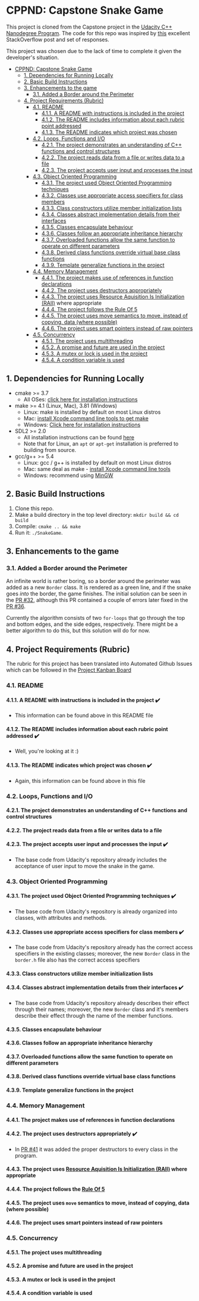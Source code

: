 # CPPND: Capstone Snake Game

This project is cloned from the Capstone project in the [Udacity C++ Nanodegree Program](https://www.udacity.com/course/c-plus-plus-nanodegree--nd213). The code for this repo was inspired by [this](https://codereview.stackexchange.com/questions/212296/snake-game-in-c-with-sdl) excellent StackOverflow post and set of responses.

This project was chosen due to the lack of time to complete it given the developer's situation.

   * [CPPND: Capstone Snake Game](#cppnd-capstone-snake-game)
      * [1. Dependencies for Running Locally](#1-dependencies-for-running-locally)
      * [2. Basic Build Instructions](#2-basic-build-instructions)
      * [3. Enhancements to the game](#3-enhancements-to-the-game)
         * [3.1. Added a Border around the Perimeter](#31-added-a-border-around-the-perimeter)
      * [4. Project Requirements (Rubric)](#4-project-requirements-rubric)
         * [4.1. README](#41-readme)
            * [4.1.1. A README with instructions is included in the project](#411-a-readme-with-instructions-is-included-in-the-project)
            * [4.1.2. The README includes information about each rubric point addressed](#412-the-readme-includes-information-about-each-rubric-point-addressed)
            * [4.1.3. The README indicates which project was chosen](#413-the-readme-indicates-which-project-was-chosen)
         * [4.2. Loops, Functions and I/O](#42-loops-functions-and-io)
            * [4.2.1. The project demonstrates an understanding of C++ functions and control structures](#421-the-project-demonstrates-an-understanding-of-c-functions-and-control-structures)
            * [4.2.2. The project reads data from a file or writes data to a file](#422-the-project-reads-data-from-a-file-or-writes-data-to-a-file)
            * [4.2.3. The project accepts user input and processes the input](#423-the-project-accepts-user-input-and-processes-the-input)
         * [4.3. Object Oriented Programming](#43-object-oriented-programming)
            * [4.3.1. The project used Object Oriented Programming techniques](#431-the-project-used-object-oriented-programming-techniques)
            * [4.3.2. Classes use appropriate access specifiers for class members](#432-classes-use-appropriate-access-specifiers-for-class-members)
            * [4.3.3. Class constructors utilize member initialization lists](#433-class-constructors-utilize-member-initialization-lists)
            * [4.3.4. Classes abstract implementation details from their interfaces](#434-classes-abstract-implementation-details-from-their-interfaces)
            * [4.3.5. Classes encapsulate behaviour](#435-classes-encapsulate-behaviour)
            * [4.3.6. Classes follow an appropriate inheritance hierarchy](#436-classes-follow-an-appropriate-inheritance-hierarchy)
            * [4.3.7. Overloaded functions allow the same function to operate on different parameters](#437-overloaded-functions-allow-the-same-function-to-operate-on-different-parameters)
            * [4.3.8. Derived class functions override virtual base class functions](#438-derived-class-functions-override-virtual-base-class-functions)
            * [4.3.9. Template generalize functions in the project](#439-template-generalize-functions-in-the-project)
         * [4.4. Memory Management](#44-memory-management)
            * [4.4.1. The project makes use of references in function declarations](#441-the-project-makes-use-of-references-in-function-declarations)
            * [4.4.2. The project uses destructors appropriately](#442-the-project-uses-destructors-appropriately)
            * [4.4.3. The project uses <a href="https://en.cppreference.com/w/cpp/language/raii" rel="nofollow">Resource Aquisition Is Initialization (RAII)</a> where appropriate](#443-the-project-uses-resource-aquisition-is-initialization-raii-where-appropriate)
            * [4.4.4. The project follows the <a href="https://en.cppreference.com/w/cpp/language/rule_of_three" rel="nofollow">Rule Of 5</a>](#444-the-project-follows-the-rule-of-5)
            * [4.4.5. The project uses move semantics to move, instead of copying, data (where possible)](#445-the-project-uses-move-semantics-to-move-instead-of-copying-data-where-possible)
            * [4.4.6. The project uses smart pointers instead of raw pointers](#446-the-project-uses-smart-pointers-instead-of-raw-pointers)
         * [4.5. Concurrency](#45-concurrency)
            * [4.5.1. The project uses multithreading](#451-the-project-uses-multithreading)
            * [4.5.2. A promise and future are used in the project](#452-a-promise-and-future-are-used-in-the-project)
            * [4.5.3. A mutex or lock is used in the project](#453-a-mutex-or-lock-is-used-in-the-project)
            * [4.5.4. A condition variable is used](#454-a-condition-variable-is-used)

## 1. Dependencies for Running Locally
* cmake >= 3.7
  * All OSes: [click here for installation instructions](https://cmake.org/install/)
* make >= 4.1 (Linux, Mac), 3.81 (Windows)
  * Linux: make is installed by default on most Linux distros
  * Mac: [install Xcode command line tools to get make](https://developer.apple.com/xcode/features/)
  * Windows: [Click here for installation instructions](http://gnuwin32.sourceforge.net/packages/make.htm)
* SDL2 >= 2.0
  * All installation instructions can be found [here](https://wiki.libsdl.org/Installation)
  * Note that for Linux, an `apt` or `apt-get` installation is preferred to building from source.
* gcc/g++ >= 5.4
  * Linux: gcc / g++ is installed by default on most Linux distros
  * Mac: same deal as make - [install Xcode command line tools](https://developer.apple.com/xcode/features/)
  * Windows: recommend using [MinGW](http://www.mingw.org/)

## 2. Basic Build Instructions

1. Clone this repo.
2. Make a build directory in the top level directory: `mkdir build && cd build`
3. Compile: `cmake .. && make`
4. Run it: `./SnakeGame`.

## 3. Enhancements to the game

### 3.1. Added a Border around the Perimeter

An infinite world is rather boring, so a border around the perimeter was added as a new `Border` class. It is rendered as a green line, and if the snake goes *into* the border, the game finishes. The initial solution can be seen in the [PR #32](https://github.com/DPontes/CppND-Capstone-Snake-Game/pull/32), although this PR contained a couple of errors later fixed in the [PR #36](https://github.com/DPontes/CppND-Capstone-Snake-Game/pull/36).

Currently the algorithm consists of two `for-loops` that go through the top and bottom edges, and the side edges, respectively. There might be a better algorithm to do this, but this solution will do for now.

## 4. Project Requirements (Rubric)

The rubric for this project has been translated into Automated Github Issues which can be followed in the [Project Kanban Board](https://github.com/DPontes/CppND-Capstone-Snake-Game/projects/1)

### 4.1. README

#### 4.1.1. A README with instructions is included in the project :heavy_check_mark:

  - This information can be found above in this README file

#### 4.1.2. The README includes information about each rubric point addressed :heavy_check_mark:

  - Well, you're looking at it :)

#### 4.1.3. The README indicates which project was chosen :heavy_check_mark:

  - Again, this information can be found above in this file

### 4.2. Loops, Functions and I/O

#### 4.2.1. The project demonstrates an understanding of C++ functions and control structures

#### 4.2.2. The project reads data from a file or writes data to a file

#### 4.2.3. The project accepts user input and processes the input :heavy_check_mark:

  - The base code from Udacity's repository already includes the acceptance of user input to move the snake in the game.

### 4.3. Object Oriented Programming

#### 4.3.1. The project used Object Oriented Programming techniques :heavy_check_mark:

  - The base code from Udacity's repository is already organized into classes, with attributes and methods.

#### 4.3.2. Classes use appropriate access specifiers for class members :heavy_check_mark:

  - The base code from Udacity's repository already has the correct access specifiers in the existing classes; moreover, the new `Border` class in the `border.h` file also has the correct access specifiers

#### 4.3.3. Class constructors utilize member initialization lists

#### 4.3.4. Classes abstract implementation details from their interfaces :heavy_check_mark:

  - The base code from Udacity's repository already describes their effect through their names; moreover, the new `Border` class and it's members describe their effect through the name of the member functions.

#### 4.3.5. Classes encapsulate behaviour

#### 4.3.6. Classes follow an appropriate inheritance hierarchy

#### 4.3.7. Overloaded functions allow the same function to operate on different parameters

#### 4.3.8. Derived class functions override virtual base class functions

#### 4.3.9. Template generalize functions in the project

### 4.4. Memory Management

#### 4.4.1. The project makes use of references in function declarations

#### 4.4.2. The project uses destructors appropriately :heavy_check_mark:

  - In [PR #41](https://github.com/DPontes/CppND-Capstone-Snake-Game/pull/41) it was added the proper destructors to every class in the program.

#### 4.4.3. The project uses [Resource Aquisition Is Initialization (RAII)](https://en.cppreference.com/w/cpp/language/raii) where appropriate

#### 4.4.4. The project follows the [Rule Of 5](https://en.cppreference.com/w/cpp/language/rule_of_three)

#### 4.4.5. The project uses `move` semantics to move, instead of copying, data (where possible)

#### 4.4.6. The project uses smart pointers instead of raw pointers

### 4.5. Concurrency

#### 4.5.1. The project uses multithreading

#### 4.5.2. A promise and future are used in the project

#### 4.5.3. A mutex or lock is used in the project

#### 4.5.4. A condition variable is used
